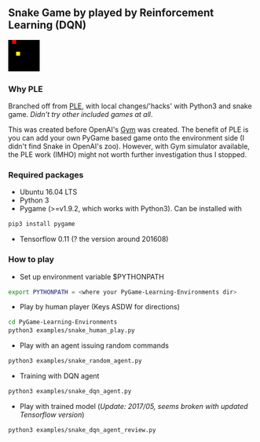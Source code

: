 [Gym]: https://gym.openai.com/ 'OpenAI Gym'
[PLE]: https://github.com/ntasfi/PyGame-Learning-Environment 'PLE'
[dqn_agent_play]: ./09242016_DQN_Snake.gif 'DQN agent playing snake game'

## Snake Game by played by Reinforcement Learning (DQN)

![alt text][dqn_agent_play]

### Why PLE
Branched off from [PLE], with local changes/'hacks' with Python3 and snake game. *Didn't try other included games at all*. 

This was created before OpenAI's [Gym] was created. The benefit of PLE is you can add your own PyGame based game onto the environment side (I didn't find Snake in OpenAI's zoo). However, with Gym simulator available, the PLE work (IMHO) might not worth further investigation thus I stopped. 

### Required packages
* Ubuntu 16.04 LTS
* Python 3
* Pygame (>=v1.9.2, which works with Python3). Can be installed with 
```sh
pip3 install pygame
```
* Tensorflow 0.11 (? the version around 201608)

### How to play

* Set up environment variable $PYTHONPATH
```sh
export PYTHONPATH = <where your PyGame-Learning-Environments dir>
```

* Play by human player (Keys ASDW for directions)
```sh
cd PyGame-Learning-Environments
python3 examples/snake_human_play.py 
```

* Play with an agent issuing random commands
```sh
python3 examples/snake_random_agent.py 
```

* Training with DQN agent
```sh
python3 examples/snake_dqn_agent.py 
```
* Play with trained model (*Update: 2017/05, seems broken with updated Tensorflow version*)
```sh
python3 examples/snake_dqn_agent_review.py 
```
